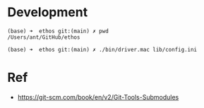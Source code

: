 # Development

```
(base) ➜  ethos git:(main) ✗ pwd
/Users/ant/GitHub/ethos

(base) ➜  ethos git:(main) ✗ ./bin/driver.mac lib/config.ini
```

# Ref

* https://git-scm.com/book/en/v2/Git-Tools-Submodules